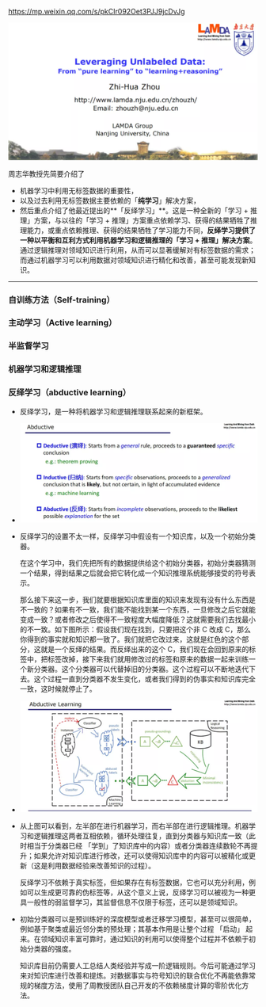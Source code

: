 https://mp.weixin.qq.com/s/pkCIr092Oet3PJJ9jcDvJg

![image-20211105182350612](../../images/image-20211105182350612.png)



周志华教授先简要介绍了

- 机器学习中利用无标签数据的重要性，
- 以及过去利用无标签数据主要依赖的「**纯学习**」解决方案，
- 然后重点介绍了他最近提出的**「反绎学习」**。这是一种全新的「学习 + 推理」方案，与以往的「学习 + 推理」方案重点依赖学习、获得的结果牺牲了推理能力，或重点依赖推理、获得的结果牺牲了学习能力不同，**反绎学习提供了一种以平衡和互利方式利用机器学习和逻辑推理的「学习 + 推理」解决方案**。通过逻辑推理对领域知识进行利用，从而可以显著缓解对有标签数据的需求；而通过机器学习可以利用数据对领域知识进行精化和改善，甚至可能发现新知识。

---------

### **自训练方法（Self-training）**

### **主动学习（Active learning）**

### **半监督学习**

### **机器学习和逻辑推理**

### **反绎学习（abductive learning）**

- 反绎学习，是一种将机器学习和逻辑推理联系起来的新框架。

- ![image-20211105184552934](../../images/image-20211105184552934.png)

- 反绎学习的设置不太一样，反绎学习中假设有一个知识库，以及一个初始分类器。

  在这个学习中，我们先把所有的数据提供给这个初始分类器，初始分类器猜测一个结果，得到结果之后就会把它转化成一个知识推理系统能够接受的符号表示。

  那么接下来这一步，我们就要根据知识库里面的知识来发现有没有什么东西是不一致的？如果有不一致，我们能不能找到某一个东西，一旦修改之后它就能变成一致？或者修改之后使得不一致程度大幅度降低？这就需要我们去找最小的不一致。如下图所示：假设我们现在找到，只要把这个非 C 改成 C，那么你得到的事实就和知识都一致了。我们就把它改过来，这就是红色的这个部分，这就是一个反绎的结果。而反绎出来的这个 C，我们现在会回到原来的标签中，把标签改掉，接下来我们就用修改过的标签和原来的数据一起来训练一个新分类器。这个分类器可以代替掉旧的分类器。这个过程可以不断地迭代下去。这个过程一直到分类器不发生变化，或者我们得到的伪事实和知识库完全一致，这时候就停止了。

- ![image-20211105184858017](../../images/image-20211105184858017.png)

- 从上图可以看到，左半部在进行机器学习，而右半部在进行逻辑推理。机器学习和逻辑推理这两者互相依赖，循环处理往复，直到分类器与知识库一致（此时相当于分类器已经 「学到」了知识库中的内容）或者分类器连续数轮不再提升；如果允许对知识库进行修改，还可以使得知识库中的内容可以被精化或更新（这是利用数据经验来改善知识的过程）。

  反绎学习不依赖于真实标签，但如果存在有标签数据，它也可以充分利用，例如可以生成更可靠的伪标签等，从这个意义上说，反绎学习可以被视为一种更具一般性的弱监督学习，其监督信息不仅限于标签，还可以是领域知识。

- 初始分类器可以是预训练好的深度模型或者迁移学习模型，甚至可以很简单，例如基于聚类或最近邻分类的预处理；其基本作用是让整个过程 「启动」 起来。在领域知识丰富可靠时，通过知识的利用可以使得整个过程并不依赖于初始分类器的强度。

  知识库目前仍需要人工总结人类经验并写成一阶逻辑规则。今后可能通过学习来对知识库进行改善和提炼。对数据事实与符号知识的联合优化不再能依靠常规的梯度方法，使用了周教授团队自己开发的不依赖梯度计算的零阶优化方法。